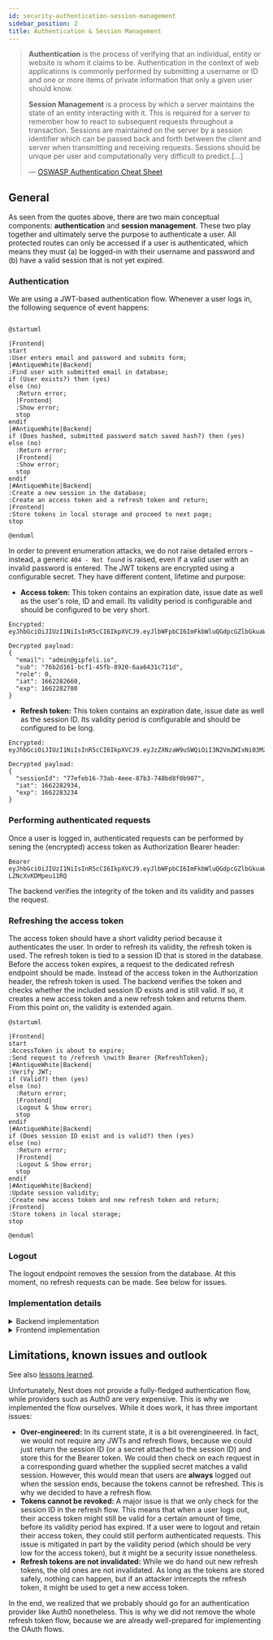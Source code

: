 ```yaml
---
id: security-authentication-session-management
sidebar_position: 2
title: Authentication & Session Management
---
```


> **Authentication** is the process of verifying that an individual, entity or website is whom it claims to be.
> Authentication in the context of web applications is commonly performed by submitting a username or ID and one or more
> items of private information that only a given user should know.
>
> **Session Management** is a process by which a server maintains the state of an entity interacting with it. This is
> required for a server to remember how to react to subsequent requests throughout a transaction. Sessions are
> maintained
> on the server by a session identifier which can be passed back and forth between the client and server when
> transmitting
> and receiving requests. Sessions should be unique per user and computationally very difficult to predict.[...]
>
> — [OSWASP Authentication Cheat Sheet](https://cheatsheetseries.owasp.org/cheatsheets/Authentication_Cheat_Sheet.html)

## General

As seen from the quotes above, there are two main conceptual components: **authentication** and **session management**.
These two play together and ultimately serve the purpose to authenticate a user. All protected routes can only be
accessed if a user is authenticated, which means they must (a) be logged-in with their username and password and (b)
have a valid session that is not yet expired.

### Authentication

We are using a JWT-based authentication flow. Whenever a user logs in, the following sequence of event happens:

```plantuml Authentication flow

@startuml

|Frontend|
start
:User enters email and password and submits form;
|#AntiqueWhite|Backend|
:Find user with submitted email in database;
if (User exists?) then (yes)
else (no)
  :Return error;
  |Frontend|
  :Show error;
  stop
endif
|#AntiqueWhite|Backend|
if (Does hashed, submitted password match saved hash?) then (yes)
else (no)
  :Return error;
  |Frontend|
  :Show error;
  stop
endif
|#AntiqueWhite|Backend|
:Create a new session in the database;
:Create an access token and a refresh token and return;
|Frontend|
:Store tokens in local storage and proceed to next page;
stop

@enduml

```

In order to prevent enumeration attacks, we do not raise detailed errors - instead, a generic `404 - Not found` is
raised, even if a valid user with an invalid password is entered. The JWT tokens are encrypted using a configurable
secret. They have different content, lifetime and purpose:

* **Access token:** This token contains an expiration date, issue date as well as the user's role, ID and email. Its
  validity period is configurable and should be configured to be very short.

```
Encrypted: eyJhbGciOiJIUzI1NiIsInR5cCI6IkpXVCJ9.eyJlbWFpbCI6ImFkbWluQGdpcGZlbGkuaW8iLCJzdWIiOiI3NmIyZDE2MS1iY2YxLTQ1ZmItODkyMC02YWE2NDMxYzcxMWQiLCJyb2xlIjowLCJpYXQiOjE2NjIyODI2NjAsImV4cCI6MTY2MjI4Mjc4MH0.5CQLeT_Q14gVowgAQE6tuHulH2ORl1gsOIvISY8gxyg

Decrypted payload:
{
  "email": "admin@gipfeli.io",
  "sub": "76b2d161-bcf1-45fb-8920-6aa6431c711d",
  "role": 0,
  "iat": 1662282660,
  "exp": 1662282780
}
```

* **Refresh token:** This token contains an expiration date, issue date as well as the session ID. Its validity period
  is
  configurable and should be configured to be long.

```
Encrypted: eyJhbGciOiJIUzI1NiIsInR5cCI6IkpXVCJ9.eyJzZXNzaW9uSWQiOiI3N2VmZWIxNi03M2FiLTRlZWUtODdiMy03NDhiZDhmMGI5MDciLCJpYXQiOjE2NjIyODI5MzQsImV4cCI6MTY2MjI4MzIzNH0.fAVWdNl67yv5uHHiehkQiBjJDhYLCCC2fHI1QRgKrMU

Decrypted payload:
{
  "sessionId": "77efeb16-73ab-4eee-87b3-748bd8f0b907",
  "iat": 1662282934,
  "exp": 1662283234
}
```

### Performing authenticated requests

Once a user is logged in, authenticated requests can be performed by sening the (encrypted) access token as
Authorization Bearer header:

```
Bearer eyJhbGciOiJIUzI1NiIsInR5cCI6IkpXVCJ9.eyJlbWFpbCI6ImFkbWluQGdpcGZlbGkuaW8iLCJzdWIiOiI3NmIyZDE2MS1iY2YxLTQ1ZmItODkyMC02YWE2NDMxYzcxMWQiLCJyb2xlIjowLCJpYXQiOjE2NjIyMDY3NzgsImV4cCI6MTY2MjIwNzM3OH0.p2WvvDw8EhC7vnzGu8draL3aJm-LZNcXvKDMpeu11RQ
```

The backend verifies the integrity of the token and its validity and passes the request.

### Refreshing the access token

The access token should have a short validity period because it authenticates the user. In order to refresh its
validity, the refresh token is used. The refresh token is tied to a session ID that is stored in the database. Before
the access token expires, a request to the dedicated refresh endpoint should be made. Instead of the access token in the 
Authorization header, the refresh token is used. The backend verifies the token and checks whether the included session 
ID exists and is still valid. If so, it creates a new access token and a new refresh token and returns them. From this 
point on, the validity is extended again.

```plantuml Refresh flow
@startuml

|Frontend|
start
:AccessToken is about to expire;
:Send request to /refresh \nwith Bearer {RefreshToken};
|#AntiqueWhite|Backend|
:Verify JWT;
if (Valid?) then (yes)
else (no)
  :Return error;
  |Frontend|
  :Logout & Show error;
  stop
endif
|#AntiqueWhite|Backend|
if (Does session ID exist and is valid?) then (yes)
else (no)
  :Return error;
  |Frontend|
  :Logout & Show error;
  stop
endif
|#AntiqueWhite|Backend|
:Update session validity;
:Create new access token and new refresh token and return;
|Frontend|
:Store tokens in local storage;
stop

@enduml
```

### Logout

The logout endpoint removes the session from the database. At this moment, no refresh requests can be made. See below
for issues.

### Implementation details

<details>
  <summary>Backend implementation</summary>
  <div>
    <p>
      Nest uses the concept of <a href="https://docs.nestjs.com/guards" target="_blank">guards</a> which intercept any request before they actually 
      reach the route handler. Under the hood, each guard uses <a href="https://www.passportjs.org/" target="_blank">passport.js</a> strategies which 
      define what they check:</p>
    <li><strong>Local Strategy:</strong> Used for the login. This strategy takes a user identifier (here: email) and a password from the request body and uses the <code>AuthService</code> to verify whether this user with the given password exists. If succesful, the request handler takes over.</li>
    <li><strong>JWT Strategy:</strong> Used for protected routes. This strategy takes an encrypted JWT from the Authorization header and verifies its integrity and expiry. If it is a valid JWT (i.e. encrypted with our secret) and an access token (i.e. containing the access token params) and still valid, allows the request.</li>
    <li><strong>Refresh JWT Strategy:</strong> Used for the refresh route. This strategy takes an encrypted JWT from the Authorization header and verifies its integrity and expiry. If it is a valid JWT (i.e. encrypted with our secret) and a refresh token (i.e. containing the refresh token params) and still valid, allows the request.</li>
    <li><strong>Token bearer Strategy:</strong> Used for the media cleanup. This strategy takes a secret submitted via Authorization header and checks whether it matches the specified secret in the .env file. If so, allows the request.</li>
  </div>
</details>

<details>
  <summary>Frontend implementation</summary>
  <div>
    <p>
      The frontend performs requests to the backend. Once a login request is made, it stores the access and refresh tokens in the localstorage. The following components are performing authentication-related tasks:</p>
      <li><strong>Authentication Provider:</strong> Provides an <code>AuthenticationContext</code>, accessible via <code>useAuth()</code> hook. Wrapped around all routes, it allows pages to check for the current authentication state. Upon login, the login page performs the actions in the context required to store the tokens, after which point the frontend is in an authenticated state. 
          This provider also registers an interval hook that periodically checks whether the access token is still valid. If the validity period goes below a certain treshold, the provider performs a refresh request in the background and updates the tokens. This also happens when a user reloads the page - upon initialization, the tokens are checked and refreshed, if need be. This allows the users to log-in and stay logged-in for extended periods of time, while guaranteeing that the tokens are always valid. Finally, when a user logs out, the local storage is purged.</li>
      <li><strong>RequireAuth component:</strong> This react component can be wrapped around other components (e.g. inside a page). It uses the aforementioned <code>useAuth()</code> to check whether the user is logged in. If not, it redirects to the login page.</li>  
      <li><strong>Services:</strong> Frontend services that handle requests to the backend get the corresponding token injected during initialization. They add this Authorization header and perform requests to the backend.</li>
</div>
</details>

## Limitations, known issues and outlook

See also [lessons learned](../../../general/lessons-learned).

Unfortunately, Nest does not provide a fully-fledged authentication flow, while providers such as Auth0 are very
expensive. This is why we implemented the flow ourselves. While it does work, it has three important issues:

* **Over-engineered:** In its current state, it is a bit overengineered. In fact, we would not require any JWTs and
  refresh flows, because we could just return the session ID (or a secret attached to the session ID) and store this for
  the Bearer token. We could then check on each request in a corresponding guard whether the supplied secret matches a
  valid session. However, this would mean that users are **always** logged out when the session ends, because the tokens
  cannot be refreshed. This is why we decided to have a refresh flow.
* **Tokens cannot be revoked:** A major issue is that we only check for the session ID in the refresh flow. This means
  that when a user logs out, their access token might still be valid for a certain amount of time, before its validity
  period has expired. If a user were to logout and retain their access token, they could still perform authenticated
  requests. This issue is mitigated in part by the validity period (which should be very low for the access token), but
  it might be a security issue nonetheless.
* **Refresh tokens are not invalidated:** While we do hand out new refresh tokens, the old ones are not invalidated. As
  long as the tokens are stored safely, nothing can happen, but if an attacker intercepts the refresh token, it might be
  used to get a new access token.

In the end, we realized that we probably should go for an authentication provider like Auth0 nonetheless. This is why we
did not remove the whole refresh token flow, because we are already well-prepared for implementing the OAuth flows.